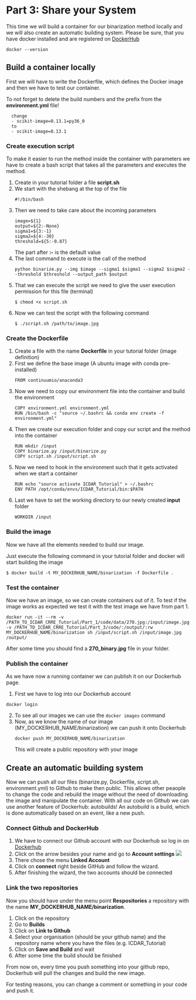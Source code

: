 # Part 3: Share your System

This time we will build a container for our binarization method locally and we will also create an automatic building system.
Please be sure, that you have docker installed and are registered on [DockerHub](https://hub.docker.com/)
```
docker --version
```

## Build a container locally

First we will have to write the Dockerfile, which defines the Docker image and then we have to test our container.

To not forget to delete the build numbers and the prefix from the **environment.yml** file!
```
  change
  - scikit-image=0.13.1=py36_0
  to 
  - scikit-image=0.13.1
```

### Create execution script
To make it easier to run the method inside the container with parameters we have to create a bash script that takes all the parameters and executes the method.

1. Create in your tutorial folder a file **script.sh**
2. We start with the shebang at the top of the file
   ```
   #!/bin/bash
   ```
3. Then we need to take care about the incoming parameters
   ```
   image=${1}
   output=${2:-None}
   sigma1=${3:-1}
   sigma2=${4:-30}
   threshold=${5:-0.87}
   ```
   The part after **:-** is the default value
4. The last command to execute is the call of the method
   ```
   python binarize.py --img $image --sigma1 $sigma1 --sigma2 $sigma2 --threshold $threshold --output_path $output
   ``` 
5. That we can execute the script we need to give the user execution permission for this file (terminal)
   ```
   $ chmod +x script.sh
   ```
6. Now we can test the script with the following command
   ```
   $ ./script.sh /path/to/image.jpg
   ```

### Create the Dockerfile
1. Create a file with the name **Dockerfile** in your tutorial folder (image definition)
2. First we define the base image (A ubuntu image with conda pre-installed)
   ```
   FROM continuumio/anaconda3
   ```
3. Now we need to copy our environment file into the container and build the environment
   ```
   COPY environment.yml environment.yml
   RUN /bin/bash -c "source ~/.bashrc && conda env create -f environment.yml"
   ```
4. Then we create our execution folder and copy our script and the method into the container
   ```
   RUN mkdir /input
   COPY binarize.py /input/binarize.py
   COPY script.sh /input/script.sh
   ```
5. Now we need to hook in the environment such that it gets activated when we start a container
   ```
   RUN echo "source activate ICDAR_Tutorial" > ~/.bashrc
   ENV PATH /opt/conda/envs/ICDAR_Tutorial/bin:$PATH
   ```
6. Last we have to set the working directory to our newly created **input** folder
   ```
   WORKDIR /input
   ```

### Build the image
Now we have all the elements needed to build our image.

Just execute the following command in your tutorial folder and docker will start building the image
```
$ docker build -t MY_DOCKERHUB_NAME/binarization -f Dockerfile .
```

### Test the container
Now we have an image, so we can create containers out of it.
To test if the image works as expected we test it with the test image we have from part 1.

```
docker run -it --rm -v /PATH_TO_ICDAR_CRRE_Tutorial/Part_1/code/data/270.jpg:/input/image.jpg -v /PATH_TO_ICDAR_CRRE_Tutorial/Part_3/code/:/output/:rw MY_DOCKERHUB_NAME/binarization sh /input/script.sh /input/image.jpg /output/
```

After some time you should find a **270_binary.jpg** file in your folder.

### Publish the container
As we have now a running container we can publish it on our Dockerhub page.

1. First we have to log into our Dockerhub account
  ```
  docker login
  ```
2. To see all our images we can use the ```docker images``` command
3. Now, as we know the name of our image (MY_DOCKERHUB_NAME/binarization) we can push it onto Dockerhub
   ```
   docker push MY_DOCKERHUB_NAME/binarization
   ```
   This will create a public repository with your image

## Create an automatic building system
Now we can push all our files (binarize.py, Dockerfile, script.sh, environment.yml) to Github to make then public. 
This allows other peaople to change the code and rebuild the image without the need of downloading the image and manipulate the container.
With all our code on Github we can use another feature of Dockerhub: autobuilds!
An autobuild is a build, which is done automatically based on an event, like a new push.


### Connect Github and DockerHub

1. We have to connect our Github account with our Dockerhub so log in on [Dockerhub](https://cloud.docker.com/)
2. Click on the arrow besides your name and go to **Account settings**
   ![](https://raw.githubusercontent.com/lvoegtlin/ICDAR_CRRE_Tutorial/master/Part_3/figures/dockerhub_connect.png)
3. There chose the menu **Linked Account**
4. Click on **connect** right beside GitHub and follow the wizard. 
5. After finishing the wizard, the two accounts should be connected

### Link the two repositories
Now you should have under the menu point **Respositories** a repository with the name **MY_DOCKERHUB_NAME/binarization**.

1. Click on the repository
2. Go to **Builds**
3. Click on **Link to Github**
4. Select your organisation (should be your github name) and the repository name where you have the files (e.g. ICDAR_Tutorial)
5. Click on **Save and Build** and wait
6. After some time the build should be finished

From now on, every time you push something into your github repo, Dockerhub will pull the changes and build the new image.
 
For testing reasons, you can change a comment or something in your code and push it.  
